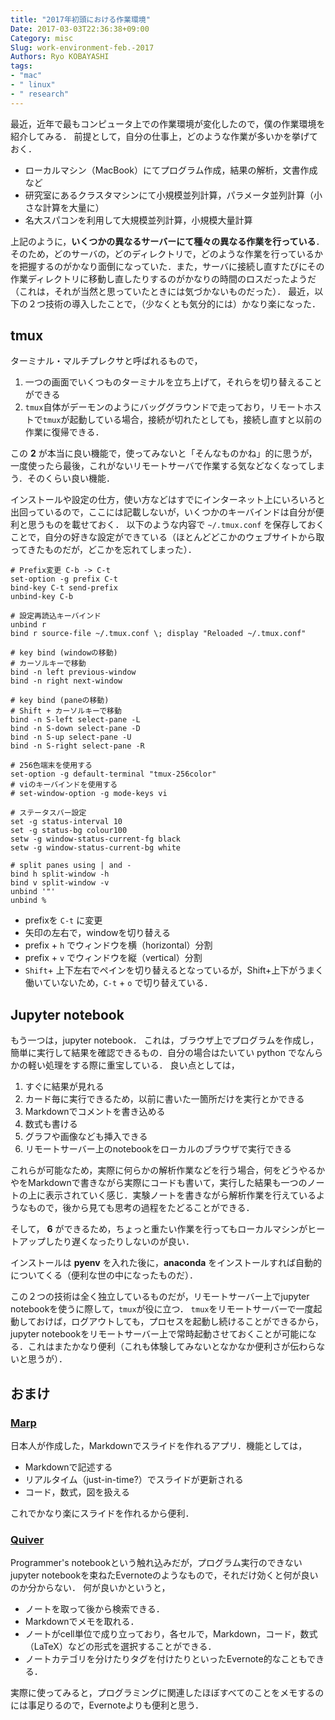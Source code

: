 ```yaml
---
title: "2017年初頭における作業環境"
Date: 2017-03-03T22:36:38+09:00
Category: misc
Slug: work-environment-feb.-2017
Authors: Ryo KOBAYASHI
tags: 
- "mac"
- " linux"
- " research"
---
```


最近，近年で最もコンピュータ上での作業環境が変化したので，僕の作業環境を紹介してみる．
前提として，自分の仕事上，どのような作業が多いかを挙げておく．

* ローカルマシン（MacBook）にてプログラム作成，結果の解析，文書作成など
* 研究室にあるクラスタマシンにて小規模並列計算，パラメータ並列計算（小さな計算を大量に）
* 名大スパコンを利用して大規模並列計算，小規模大量計算

上記のように，**いくつかの異なるサーバーにて種々の異なる作業を行っている**．
そのため，どのサーバの，どのディレクトリで，どのような作業を行っているかを把握するのがかなり面倒になっていた．また，サーバに接続し直すたびにその作業ディレクトリに移動し直したりするのがかなりの時間のロスだったようだ（これは，それが当然と思っていたときには気づかないものだった）．
最近，以下の２つ技術の導入したことで，（少なくとも気分的には）かなり楽になった．

## tmux

ターミナル・マルチプレクサと呼ばれるもので，

1. 一つの画面でいくつものターミナルを立ち上げて，それらを切り替えることができる
2. `tmux`自体がデーモンのようにバッググラウンドで走っており，リモートホストで`tmux`が起動している場合，接続が切れたとしても，接続し直すと以前の作業に復帰できる．

この **2** が本当に良い機能で，使ってみないと「そんなものかね」的に思うが，一度使ったら最後，これがないリモートサーバで作業する気などなくなってしまう．そのくらい良い機能．

インストールや設定の仕方，使い方などはすでにインターネット上にいろいろと出回っているので，ここには記載しないが，いくつかのキーバインドは自分が便利と思うものを載せておく．
以下のような内容で `~/.tmux.conf` を保存しておくことで，自分の好きな設定ができている（ほとんどどこかのウェブサイトから取ってきたものだが，どこかを忘れてしまった）．

```
# Prefix変更 C-b -> C-t
set-option -g prefix C-t
bind-key C-t send-prefix
unbind-key C-b

# 設定再読込キーバインド
unbind r
bind r source-file ~/.tmux.conf \; display "Reloaded ~/.tmux.conf"

# key bind (windowの移動)
# カーソルキーで移動
bind -n left previous-window
bind -n right next-window

# key bind (paneの移動)
# Shift + カーソルキーで移動
bind -n S-left select-pane -L
bind -n S-down select-pane -D
bind -n S-up select-pane -U
bind -n S-right select-pane -R

# 256色端末を使用する
set-option -g default-terminal "tmux-256color"
# viのキーバインドを使用する
# set-window-option -g mode-keys vi

# ステータスバー設定
set -g status-interval 10
set -g status-bg colour100
setw -g window-status-current-fg black
setw -g window-status-current-bg white

# split panes using | and -
bind h split-window -h
bind v split-window -v
unbind '"'
unbind %
```

* prefixを `C-t` に変更
* 矢印の左右で，windowを切り替える
* prefix + `h` でウィンドウを横（horizontal）分割
* prefix + `v` でウィンドウを縦（vertical）分割
* `Shift`+ 上下左右でペインを切り替えるとなっているが，Shift+上下がうまく働いていないため，`C-t` + `o` で切り替えている．


## Jupyter notebook

もう一つは，jupyter notebook．
これは，ブラウザ上でプログラムを作成し，簡単に実行して結果を確認できるもの．自分の場合はたいてい python でなんらかの軽い処理をする際に重宝している．
良い点としては，

1. すぐに結果が見れる
2. カード毎に実行できるため，以前に書いた一箇所だけを実行とかできる
3. Markdownでコメントを書き込める
4. 数式も書ける
5. グラフや画像なども挿入できる
6. リモートサーバー上のnotebookをローカルのブラウザで実行できる

これらが可能なため，実際に何らかの解析作業などを行う場合，何をどうやるかやをMarkdownで書きながら実際にコードも書いて，実行した結果も一つのノートの上に表示されていく感じ．実験ノートを書きながら解析作業を行えているようなもので，後から見ても思考の過程をたどることができる．

そして， **6** ができるため，ちょっと重たい作業を行ってもローカルマシンがヒートアップしたり遅くなったりしないのが良い．

インストールは **pyenv** を入れた後に，**anaconda** をインストールすれば自動的についてくる（便利な世の中になったものだ）．

この２つの技術は全く独立しているものだが，リモートサーバー上でjupyter notebookを使うに際して，`tmux`が役に立つ．
`tmux`をリモートサーバーで一度起動しておけば，ログアウトしても，プロセスを起動し続けることができるから，jupyter notebookをリモートサーバー上で常時起動させておくことが可能になる．これはまたかなり便利（これも体験してみないとなかなか便利さが伝わらないと思うが）．


## おまけ

### [Marp](https://yhatt.github.io/marp/)

日本人が作成した，Markdownでスライドを作れるアプリ．機能としては，

- Markdownで記述する
- リアルタイム（just-in-time?）でスライドが更新される
- コード，数式，図を扱える

これでかなり楽にスライドを作れるから便利．



### [Quiver](http://happenapps.com/#quiver)

Programmer's notebookという触れ込みだが，プログラム実行のできないjupyter notebookを束ねたEvernoteのようなもので，それだけ効くと何が良いのか分からない．
何が良いかというと，

- ノートを取って後から検索できる．
- Markdownでメモを取れる．
- ノートがcell単位で成り立っており，各セルで，Markdown，コード，数式（LaTeX）などの形式を選択することができる．
- ノートカテゴリを分けたりタグを付けたりといったEvernote的なこともできる．

実際に使ってみると，プログラミングに関連したほぼすべてのことをメモするのには事足りるので，Evernoteよりも便利と思う．
